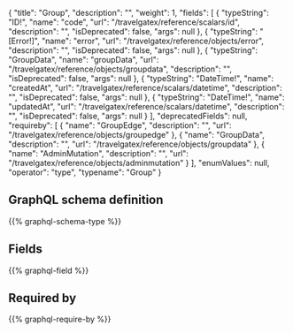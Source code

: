 {
  "title": "Group",
  "description": "",
  "weight": 1,
  "fields": [
    {
      "typeString": "ID!",
      "name": "code",
      "url": "/travelgatex/reference/scalars/id",
      "description": "",
      "isDeprecated": false,
      "args": null
    },
    {
      "typeString": "[Error!]",
      "name": "error",
      "url": "/travelgatex/reference/objects/error",
      "description": "",
      "isDeprecated": false,
      "args": null
    },
    {
      "typeString": "GroupData",
      "name": "groupData",
      "url": "/travelgatex/reference/objects/groupdata",
      "description": "",
      "isDeprecated": false,
      "args": null
    },
    {
      "typeString": "DateTime!",
      "name": "createdAt",
      "url": "/travelgatex/reference/scalars/datetime",
      "description": "",
      "isDeprecated": false,
      "args": null
    },
    {
      "typeString": "DateTime!",
      "name": "updatedAt",
      "url": "/travelgatex/reference/scalars/datetime",
      "description": "",
      "isDeprecated": false,
      "args": null
    }
  ],
  "deprecatedFields": null,
  "requireby": [
    {
      "name": "GroupEdge",
      "description": "",
      "url": "/travelgatex/reference/objects/groupedge"
    },
    {
      "name": "GroupData",
      "description": "",
      "url": "/travelgatex/reference/objects/groupdata"
    },
    {
      "name": "AdminMutation",
      "description": "",
      "url": "/travelgatex/reference/objects/adminmutation"
    }
  ],
  "enumValues": null,
  "operator": "type",
  "typename": "Group"
}
## GraphQL schema definition

{{% graphql-schema-type %}}

## Fields

{{% graphql-field %}}

## Required by

{{% graphql-require-by %}}
